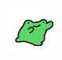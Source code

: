 <svg width="100" height="100" xmlns="http://www.w3.org/2000/svg">
<foreignObject width="100" height="100">
    <div id="app">
        <img id="frog" src="./front/src/assets/frog.gif" class="logo frog" alt="Svelte Logo" />
    </div>
</foreignObject>
</svg>